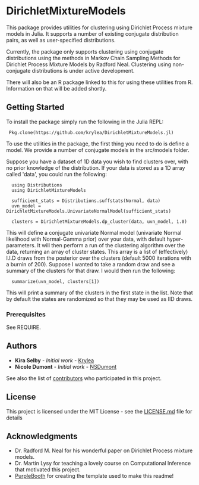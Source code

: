 # DirichletMixtureModels

This package provides utilities for clustering using Dirichlet Process mixture models in Julia. It supports a number of existing conjugate distribution pairs, as well as user-specified distributions.

Currently, the package only supports clustering using conjugate distributions using the methods in Markov Chain Sampling Methods for Dirichlet Process Mixture Models by Radford Neal. Clustering using non-conjugate distributions is under active development.

There will also be an R package linked to this for using these utilities from R. Information on that will be added shortly.

## Getting Started
To install the package simply run the following in the Julia REPL:

```
 Pkg.clone(https://github.com/krylea/DirichletMixtureModels.jl)
```


To use the utilities in the package, the first thing you need to do is define a model.
We provide a number of conjugate models in the src/models folder.

Suppose you have a dataset of 1D data you wish to find clusters over, with no prior knowledge of the distribution. If your data is stored as a 1D array called 'data', you could run the following:

```
  using Distributions
  using DirichletMixtureModels

  sufficient_stats = Distributions.suffstats(Normal, data)
  uvn_model = DirichletMixtureModels.UnivariateNormalModel(sufficient_stats)

  clusters = DirichletMixtureModels.dp_cluster(data, uvn_model, 1.0)
```

This will define a conjugate univariate Normal model (univariate Normal likelihood with Normal-Gamma prior) over your data, with default hyper-parameters. It will then perform a run of the clustering algorithm over the data, returning an array of cluster states.
This array is a list of (effectively) I.I.D draws from the posterior over the clusters (default 5000 iterations with a burnin of 200).
Suppose I wanted to take a random draw and see a summary of the clusters for that draw. I would then run the following:
```
  summarize(uvn_model, clusters[1])
```
This will print a summary of the clusters in the first state in the list. Note that by default the states are randomized so that they may be used as IID draws.

### Prerequisites
See REQUIRE.

## Authors

* **Kira Selby** - *Initial work* - [Krylea](https://github.com/krylea)
* **Nicole Dumont** - *Initial work* - [NSDumont](https://github.com/nsdumont)

See also the list of [contributors](https://github.com/your/project/contributors) who participated in this project.

## License

This project is licensed under the MIT License - see the [LICENSE.md](LICENSE.md) file for details

## Acknowledgments

* Dr. Radford M. Neal for his wonderful paper on Dirichlet Process mixture models.
* Dr. Martin Lysy for teaching a lovely course on Computational Inference that motivated this project.
* [PurpleBooth](https://github.com/PurpleBooth) for creating the template used to make this readme!
